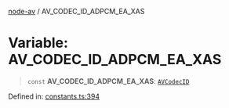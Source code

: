 [node-av](../globals.md) / AV\_CODEC\_ID\_ADPCM\_EA\_XAS

# Variable: AV\_CODEC\_ID\_ADPCM\_EA\_XAS

> `const` **AV\_CODEC\_ID\_ADPCM\_EA\_XAS**: [`AVCodecID`](../type-aliases/AVCodecID.md)

Defined in: [constants.ts:394](https://github.com/seydx/av/blob/f8631fc881b394300b1479f511d55cf1c370a87f/src/constants/constants.ts#L394)

